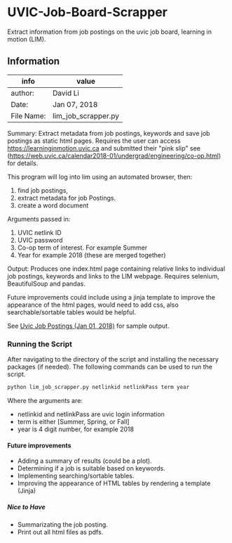 # UVIC-Job-Board-Scrapper
Extract information from job postings on the uvic job board, learning in motion (LIM).

## Information

| info | value|
|--- | --- |
|author: | David Li |
|Date:  | Jan 07, 2018 |
|File Name: | lim_job_scrapper.py |

Summary: Extract metadata from job postings, keywords and save job postings as static html pages. Requires the user can access https://learninginmotion.uvic.ca and submitted their "pink slip" see (https://web.uvic.ca/calendar2018-01/undergrad/engineering/co-op.html) for details.

This program will log into lim using an automated browser, then:
1. find job postings, 
2. extract metadata for job Postings.
3. create a word document

Arguments passed in:
1. UVIC netlink ID
2. UVIC password
3. Co-op term of interest. For example Summer 
4. Year for example 2018 (these are merged together)

Output:
    Produces one index.html page containing relative links to individual job postings, keywords and links to the LIM webpage. Requires selenium, BeautifulSoup and pandas. 

Future improvements could include using a jinja template to improve the appearance of the html pages, would need to add css, also searchable/sortable tables would be helpful.

See  [Uvic Job Postings (Jan 01, 2018)](https://web.uvic.ca/~lidavid/jobScrapping/LIMScrap/) for sample output.

### Running the Script

After navigating to the directory of the script and installing the necessary packages (if needed).
The following commands can be used to run the script. 

```bash
python lim_job_scrapper.py netlinkid netlinkPass term year 
```

Where the arguments are:
* netlinkid and netlinkPass are uvic login information
* term is either [Summer, Spring, or Fall]
* year is 4 digit number, for example 2018

#### Future improvements 
* Adding a summary of results (could be a plot).
* Determining if a job is suitable based on keywords.
* Implementing searching/sortable tables.
* Improving the appearance of HTML tables by rendering a template (Jinja)

##### Nice to Have
* Summarizating the job posting.
* Print out all html files as pdfs.
